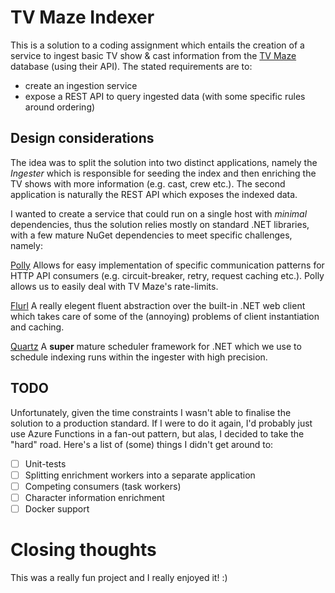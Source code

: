 # TV Maze Indexer

This is a solution to a coding assignment which entails the creation of a service to ingest basic TV show & cast information from the [TV Maze](https://www.tvmaze.com/) database (using their API).
The stated requirements are to:
- create an ingestion service
- expose a REST API to query ingested data (with some specific rules around ordering)

## Design considerations

The idea was to split the solution into two distinct applications, namely the _Ingester_ which is responsible for seeding the index
and then enriching the TV shows with more information (e.g. cast, crew etc.). The second application is naturally the REST API which exposes the indexed
data.

I wanted to create a service that could run on a single host with _minimal_ dependencies, 
thus the solution relies mostly on standard .NET libraries, with a few mature NuGet dependencies to meet specific challenges, namely:

[Polly](https://github.com/App-vNext/Polly)
Allows for easy implementation of specific communication patterns for HTTP API consumers (e.g. circuit-breaker, retry, request caching etc.). Polly allows us to easily deal with TV Maze's rate-limits.

[Flurl](https://flurl.dev/docs/fluent-http/)
A really elegent fluent abstraction over the built-in .NET web client which takes care of some of the (annoying) problems of client instantiation and caching.

[Quartz](https://www.quartz-scheduler.net/)
A **super** mature scheduler framework for .NET which we use to schedule indexing runs within the ingester with high precision.

## TODO

Unfortunately, given the time constraints I wasn't able to finalise the solution to a production standard.
If I were to do it again, I'd probably just use Azure Functions in a fan-out pattern, but alas, I decided to take the "hard" road.
Here's a list of (some) things I didn't get around to:

- [ ] Unit-tests
- [ ] Splitting enrichment workers into a separate application
- [ ] Competing consumers (task workers)
- [ ] Character information enrichment
- [ ] Docker support

# Closing thoughts

This was a really fun project and I really enjoyed it! :)

